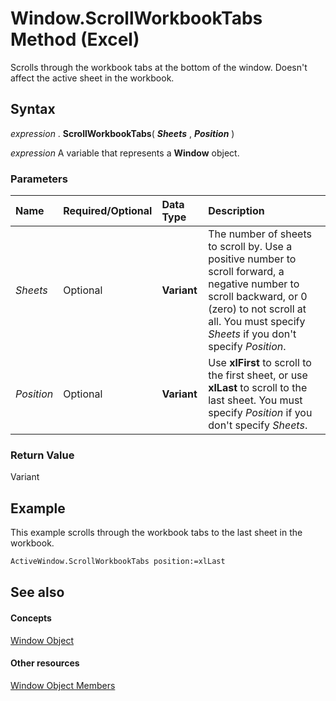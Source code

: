
# Window.ScrollWorkbookTabs Method (Excel)

Scrolls through the workbook tabs at the bottom of the window. Doesn't affect the active sheet in the workbook.


## Syntax

 _expression_ . **ScrollWorkbookTabs**( **_Sheets_** , **_Position_** )

 _expression_ A variable that represents a **Window** object.


### Parameters



|**Name**|**Required/Optional**|**Data Type**|**Description**|
|:-----|:-----|:-----|:-----|
| _Sheets_|Optional| **Variant**|The number of sheets to scroll by. Use a positive number to scroll forward, a negative number to scroll backward, or 0 (zero) to not scroll at all. You must specify  _Sheets_ if you don't specify _Position_.|
| _Position_|Optional| **Variant**|Use  **xlFirst** to scroll to the first sheet, or use **xlLast** to scroll to the last sheet. You must specify _Position_ if you don't specify _Sheets_.|

### Return Value

Variant


## Example

This example scrolls through the workbook tabs to the last sheet in the workbook.


```vb
ActiveWindow.ScrollWorkbookTabs position:=xlLast
```


## See also


#### Concepts


[Window Object](8591b1ad-76f8-14e2-9120-406b65093f5a.md)
#### Other resources


[Window Object Members](f11db427-24a4-041c-2fd5-03ce73ae6c16.md)
